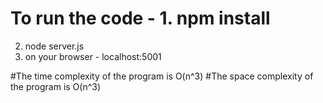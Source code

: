 # To run the code - 1. npm install
2. node server.js
3. on your browser - localhost:5001

#The time complexity of the program is O(n^3)
#The space complexity of the program is O(n^3)
